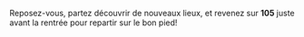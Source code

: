 Reposez-vous, partez découvrir de nouveaux lieux, et revenez sur __105__ juste avant la rentrée pour repartir sur le bon pied!